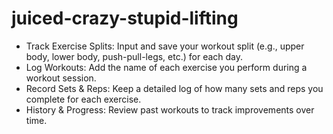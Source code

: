 # juiced-crazy-stupid-lifting

- Track Exercise Splits: Input and save your workout split (e.g., upper body, lower body, push-pull-legs, etc.) for each day.
- Log Workouts: Add the name of each exercise you perform during a workout session.
- Record Sets & Reps: Keep a detailed log of how many sets and reps you complete for each exercise.
- History & Progress: Review past workouts to track improvements over time.
